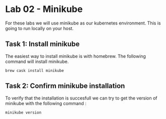 # Lab 02 - Minikube

For these labs we will use minikube as our kubernetes environment. This is
going to run locally on your host.

## Task 1: Install minikube

The easiest way to install minikube is with homebrew. The following command will
install minikube.

```
brew cask install minikube
```

## Task 2: Confirm minikube installation

To verify that the installation is succesfull we can try to get the version of
minikube with the following command :

```
minikube version
```